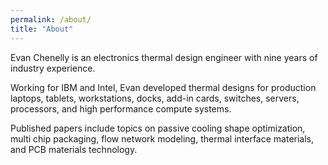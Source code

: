 ```yaml
---
permalink: /about/
title: "About"
---
```


Evan Chenelly is an electronics thermal design engineer with nine years of industry experience.

Working for IBM and Intel, Evan developed thermal designs for production laptops, tablets, workstations, docks, add-in cards, switches, servers, processors, and high performance compute systems.

Published papers include topics on passive cooling shape optimization, multi chip packaging, flow network modeling, thermal interface materials, and PCB materials technology.
